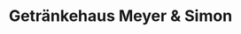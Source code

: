 ---
title: "Getränkehaus Meyer & Simon"
url: /schwaan/getraenkehaus-meyer-und-simon/
shop: Getränke
---